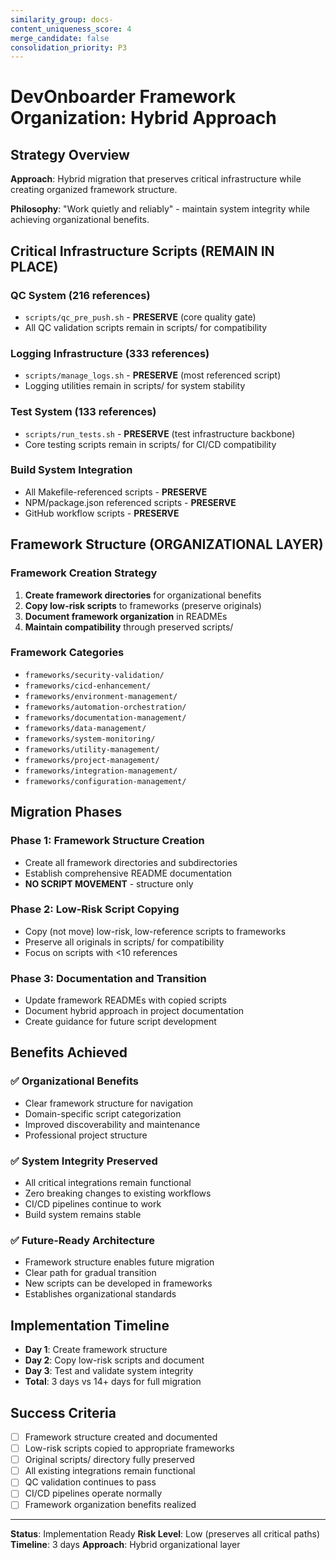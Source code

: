 ```yaml
---
similarity_group: docs-
content_uniqueness_score: 4
merge_candidate: false
consolidation_priority: P3
---
```

# DevOnboarder Framework Organization: Hybrid Approach

## Strategy Overview

**Approach**: Hybrid migration that preserves critical infrastructure while creating organized framework structure.

**Philosophy**: "Work quietly and reliably" - maintain system integrity while achieving organizational benefits.

## Critical Infrastructure Scripts (REMAIN IN PLACE)

### QC System (216 references)

- `scripts/qc_pre_push.sh` - **PRESERVE** (core quality gate)
- All QC validation scripts remain in scripts/ for compatibility

### Logging Infrastructure (333 references)

- `scripts/manage_logs.sh` - **PRESERVE** (most referenced script)
- Logging utilities remain in scripts/ for system stability

### Test System (133 references)

- `scripts/run_tests.sh` - **PRESERVE** (test infrastructure backbone)
- Core testing scripts remain in scripts/ for CI/CD compatibility

### Build System Integration

- All Makefile-referenced scripts - **PRESERVE**
- NPM/package.json referenced scripts - **PRESERVE**
- GitHub workflow scripts - **PRESERVE**

## Framework Structure (ORGANIZATIONAL LAYER)

### Framework Creation Strategy

1. **Create framework directories** for organizational benefits
2. **Copy low-risk scripts** to frameworks (preserve originals)
3. **Document framework organization** in READMEs
4. **Maintain compatibility** through preserved scripts/

### Framework Categories

- `frameworks/security-validation/`
- `frameworks/cicd-enhancement/`
- `frameworks/environment-management/`
- `frameworks/automation-orchestration/`
- `frameworks/documentation-management/`
- `frameworks/data-management/`
- `frameworks/system-monitoring/`
- `frameworks/utility-management/`
- `frameworks/project-management/`
- `frameworks/integration-management/`
- `frameworks/configuration-management/`

## Migration Phases

### Phase 1: Framework Structure Creation

- Create all framework directories and subdirectories
- Establish comprehensive README documentation
- **NO SCRIPT MOVEMENT** - structure only

### Phase 2: Low-Risk Script Copying

- Copy (not move) low-risk, low-reference scripts to frameworks
- Preserve all originals in scripts/ for compatibility
- Focus on scripts with <10 references

### Phase 3: Documentation and Transition

- Update framework READMEs with copied scripts
- Document hybrid approach in project documentation
- Create guidance for future script development

## Benefits Achieved

### ✅ Organizational Benefits

- Clear framework structure for navigation
- Domain-specific script categorization
- Improved discoverability and maintenance
- Professional project structure

### ✅ System Integrity Preserved

- All critical integrations remain functional
- Zero breaking changes to existing workflows
- CI/CD pipelines continue to work
- Build system remains stable

### ✅ Future-Ready Architecture

- Framework structure enables future migration
- Clear path for gradual transition
- New scripts can be developed in frameworks
- Establishes organizational standards

## Implementation Timeline

- **Day 1**: Create framework structure
- **Day 2**: Copy low-risk scripts and document
- **Day 3**: Test and validate system integrity
- **Total**: 3 days vs 14+ days for full migration

## Success Criteria

- [ ] Framework structure created and documented
- [ ] Low-risk scripts copied to appropriate frameworks
- [ ] Original scripts/ directory fully preserved
- [ ] All existing integrations remain functional
- [ ] QC validation continues to pass
- [ ] CI/CD pipelines operate normally
- [ ] Framework organization benefits realized

---

**Status**: Implementation Ready
**Risk Level**: Low (preserves all critical paths)
**Timeline**: 3 days
**Approach**: Hybrid organizational layer
